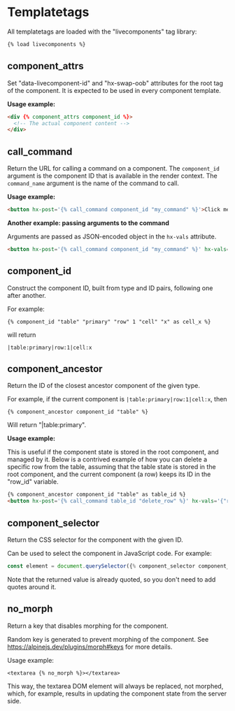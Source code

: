 # Templatetags

All templatetags are loaded with the "livecomponents" tag library:

```html
{% load livecomponents %}
```

## component_attrs

Set "data-livecomponent-id" and "hx-swap-oob" attributes for the root tag of the component. It is expected to be used in every component template.

**Usage example:**

```html
<div {% component_attrs component_id %}>
  <!-- The actual component content -->
</div>
```

## call_command

Return the URL for calling a command on a component. The `component_id` argument is the component ID that is available in the render context. The `command_name` argument is the name of the command to call.

**Usage example:**

```html
<button hx-post='{% call_command component_id "my_command" %}'>Click me</button>
```

**Another example: passing arguments to the command**

Arguments are passed as JSON-encoded object in the `hx-vals` attribute.

```html
<button hx-post='{% call_command component_id "my_command" %}' hx-vals='{"param":"value"}'>Click me</button>
```

## component_id

Construct the component ID, built from type and ID pairs, following one after another.

For example:

    {% component_id "table" "primary" "row" 1 "cell" "x" as cell_x %}

will return

    |table:primary|row:1|cell:x

## component_ancestor

Return the ID of the closest ancestor component of the given type.

For example, if the current component is `|table:primary|row:1|cell:x`, then

    {% component_ancestor component_id "table" %}

Will return "|table:primary".

**Usage example:**

This is useful if the component state is stored in the root component, and managed by it. Below is a contrived example of how you can delete a specific row from the table, assuming that the table state is stored in the root component, and the current component (a row) keeps its ID in the "row_id" variable.

```html
{% component_ancestor component_id "table" as table_id %}
<button hx-post='{% call_command table_id "delete_row" %}' hx-vals='{"row_id": {{ row_id }}}'>Delete row</button>
```

## component_selector

Return the CSS selector for the component with the given ID.

Can be used to select the component in JavaScript code. For example:

```javascript
const element = document.querySelector({% component_selector component_id %});
```

Note that the returned value is already quoted, so you don't need to add quotes
around it.


## no_morph

Return a key that disables morphing for the component.

Random key is generated to prevent morphing of the component.
See https://alpinejs.dev/plugins/morph#keys for more details.

Usage example:

    <textarea {% no_morph %}></textarea>

This way, the textarea DOM element will always be replaced, not morphed, which,
for example, results in updating the component state from the server side.
